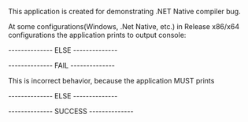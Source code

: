 This application is created for demonstrating .NET Native compiler bug.

At some configurations(Windows, .Net Native, etc.) in Release x86/x64 configurations the application prints to output console:

-------------- ELSE --------------

-------------- FAIL --------------

This is incorrect behavior, because the application MUST prints

-------------- ELSE --------------

-------------- SUCCESS --------------
